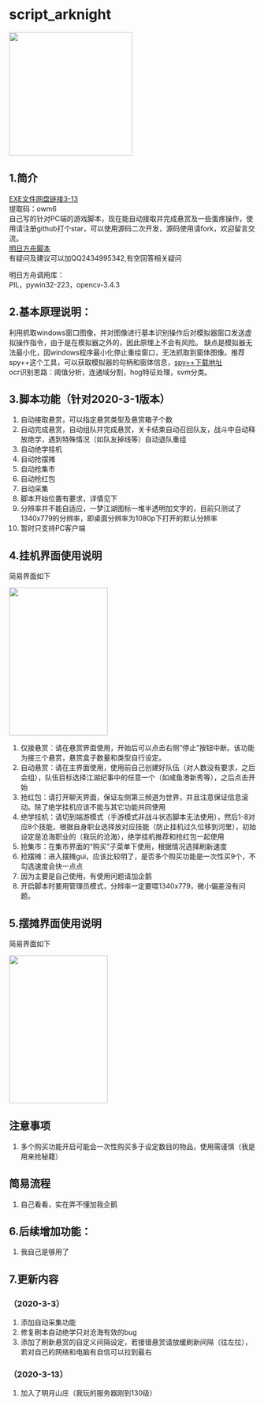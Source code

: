 # script_arknight
<p align="left">
	<img src="https://github.com/vertuer/script_arknight/blob/master/processed/f9c6cbdc6b.jpg" width="250" height="250">
</p>

## 1.简介
  [EXE文件网盘链接3-13](https://pan.baidu.com/s/1Um5K-XqvQaN2wOFoIKeUIQ)  
  提取码：owm6   
  自己写的针对PC端的游戏脚本，现在能自动接取并完成悬赏及一些蛋疼操作，使用请注册github打个star，可以使用源码二次开发，源码使用请fork，欢迎留言交流。  
  [明日方舟脚本](https://github.com/vertuer/script_arknight)  
  有疑问及建议可以加QQ2434995342,有空回答相关疑问

明日方舟调用库：  
PIL，pywin32-223，opencv-3.4.3  



## 2.基本原理说明：
  利用抓取windows窗口图像，并对图像进行基本识别操作后对模拟器窗口发送虚拟操作指令，由于是在模拟器之外的，因此原理上不会有风险。
缺点是模拟器无法最小化，因windows程序最小化停止重绘窗口，无法抓取到窗体图像。推荐spy++这个工具，可以获取模拟器的句柄和窗体信息，[spy++下载地址](http://pan.baidu.com/s/1skMJUkH)  
  ocr识别思路：阈值分析，连通域分割，hog特征处理，svm分类。

## 3.脚本功能（针对2020-3-1版本）
  1. 自动接取悬赏，可以指定悬赏类型及悬赏箱子个数    
  2. 自动完成悬赏，自动组队并完成悬赏，关卡结束自动召回队友，战斗中自动释放绝学，遇到特殊情况（如队友掉线等）自动退队重组
  3. 自动绝学挂机
  4. 自动抢摆摊
  5. 自动抢集市
  6. 自动抢红包
  7. 自动采集  
  8. 脚本开始位置有要求，详情见下  
  9. 分辨率并不能自适应，一梦江湖图标一堆半透明加文字的，目前只测试了1340x779的分辨率，即桌面分辨率为1080p下打开的默认分辨率 
  10. 暂时只支持PC客户端
## 4.挂机界面使用说明  
  简易界面如下  
<p align="left">
	<img src="https://github.com/vertuer/ymjh/blob/master/123.png" width="200" height="300">
</p>

  1. 仅接悬赏：请在悬赏界面使用，开始后可以点击右侧“停止”按钮中断。该功能为接三个悬赏，悬赏盒子数量和类型自行设定。  
  2. 自动悬赏：请在主界面使用，使用前自己创建好队伍（对人数没有要求，之后会组），队伍目标选择江湖纪事中的任意一个（如咸鱼港新秀等），之后点击开始
  3. 抢红包：请打开聊天界面，保证左侧第三频道为世界，并且注意保证信息滚动。除了绝学挂机应该不能与其它功能共同使用  
  4. 绝学挂机：请切到端游模式（手游模式非战斗状态脚本无法使用），然后1-8对应8个技能，根据自身职业选择放对应技能（防止挂机过久位移到河里），初始设定是沧海职业的（我玩的沧海），绝学挂机推荐和抢红包一起使用  
  5. 抢集市：在集市界面的“购买”子菜单下使用，根据情况选择刷新速度  
  6. 抢摆摊：进入摆摊gui，应该比较明了，是否多个购买功能是一次性买9个，不勾选速度会快一点点  
  7. 因为主要是自己使用，有使用问题请加企鹅      
  8. 开启脚本时要用管理员模式，分辨率一定要喂1340x779，微小偏差没有问题。
  
## 5.摆摊界面使用说明  
  简易界面如下
<p align="left">
	<img src="https://github.com/vertuer/ymjh/blob/master/456.png" width="200" height="300">
</p>

## 注意事项  
  1. 多个购买功能开启可能会一次性购买多于设定数目的物品，使用需谨慎（我是用来抢秘籍）  
## 简易流程  
  1. 自己看看，实在弄不懂加我企鹅  
## 6.后续增加功能：
  1. 我自己是够用了  
## 7.更新内容
### （2020-3-3）
  1. 添加自动采集功能  
  2. 修复刷本自动绝学只对沧海有效的bug  
  3. 添加了刷新悬赏的自定义间隔设定，若接错悬赏请放缓刷新间隔（往左拉），若对自己的网络和电脑有自信可以拉到最右  
### （2020-3-13）
  1. 加入了明月山庄（我玩的服务器刚到130级）  

